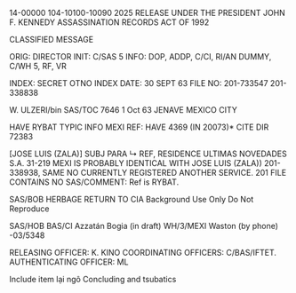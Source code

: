 14-00000
104-10100-10090
2025 RELEASE UNDER THE PRESIDENT JOHN F. KENNEDY ASSASSINATION RECORDS ACT OF 1992

CLASSIFIED MESSAGE

ORIG: DIRECTOR
INIT: C/SAS 5
INFO: DOP, ADDP, C/CI, RI/AN DUMMY, C/WH 5, RF, VR

INDEX: SECRET
OTNO INDEX
DATE: 30 SEPT 63
FILE NO: 201-733547
201-338838

W. ULZERI/bin
SAS/TOC
7646
1 Oct 63
JENAVE
MEXICO CITY

HAVE
RYBAT TYPIC
INFO MEXI
REF: HAVE 4369 (IN 20073)*
CITE DIR 72383

[JOSE LUIS (ZALA)] SUBJ PARA ↳ REF, RESIDENCE ULTIMAS NOVEDADES S.A.
31-219 MEXI IS PROBABLY IDENTICAL WITH JOSE LUIS (ZALA)) 201-338938, SAME
NO CURRENTLY REGISTERED ANOTHER SERVICE. 201 FILE CONTAINS NO
SAS/COMMENT: Ref is RYBAT.

SAS/BOB
HERBAGE
RETURN TO CIA
Background Use Only
Do Not Reproduce

SAS/HOB
BAS/CI Azzatán Bogia
(in draft)
WH/3/MEXI Waston
(by phone) -03/5348

RELEASING OFFICER: K. KINO
COORDINATING OFFICERS: C/BAS/IFTET.
AUTHENTICATING OFFICER: ML

Include item lại ngô
Concluding and
tsubatics
